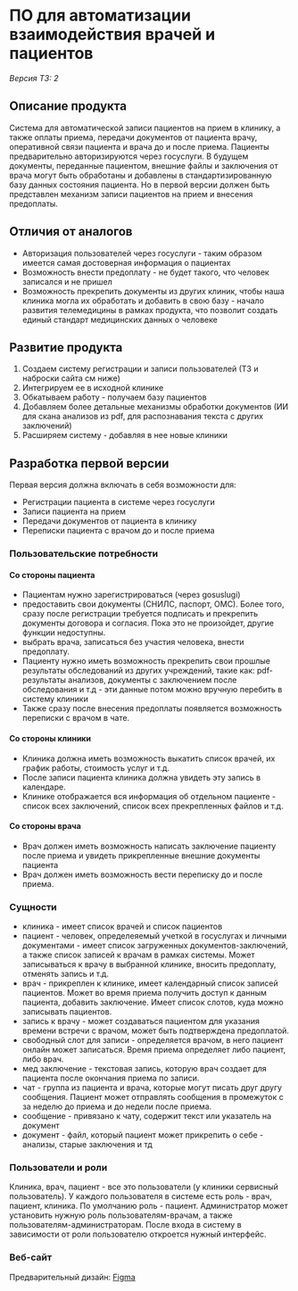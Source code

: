 # ПО для автоматизации взаимодействия врачей и пациентов

*Версия ТЗ: 2*

## Описание продукта

Система для автоматической записи пациентов на прием в клинику, а также оплаты приема, передачи документов от пациента врачу, оперативной связи пациента и врача до и после приема.
Пациенты предварительно авторизируются через госуслуги. В будущем документы, переданные пациентом, внешние файлы и заключения от врача могут
быть обработаны и добавлены в стандартизированную базу данных состояния пациента. Но в первой версии должен быть представлен механизм записи пациентов на прием и внесения предоплаты.

## Отличия от аналогов

* Авторизация пользователей через госуслуги - таким образом имеется самая достоверная информация о пациентах
* Возможность внести предоплату - не будет такого, что человек записался и не пришел
* Возможность прекрепить документы из других клиник, чтобы наша клиника могла их обработать и добавить в свою базу - начало развития телемедицины в рамках продукта, что позволит создать единый стандарт медицинских данных о человеке

## Развитие продукта

1. Создаем систему регистрации и записи пользователей (ТЗ и наброски сайта см ниже)
2. Интегрируем ее в исходной клинике
3. Обкатываем работу - получаем базу пациентов
4. Добавляем более детальные механизмы обработки документов (ИИ для скана анализов из pdf, для распознавания текста с других заключений)
5. Расширяем систему - добавляя в нее новые клиники

## Разработка первой версии

Первая версия должна включать в себя возможности для:
* Регистрации пациента в системе через госуслуги
* Записи пациента на прием
* Передачи документов от пациента в клинику
* Переписки пациента с врачом до и после приема

### Пользовательские потребности

#### Со стороны пациента

* Пациентам нужно зарегистрироваться (через gosuslugi)
* предоставить свои документы (СНИЛС, паспорт, ОМС). Более того, сразу после регистрации требуется подписать и прекрепить документы договора и согласия. Пока это не произойдет, другие функции недоступны.
* выбрать врача, записаться без участия человека, внести предоплату.
* Пациенту нужно иметь возможность прекрепить свои прошлые результаты обследований из других учреждений, такие как: pdf-результаты анализов, 
документы с заключением после обследования и т.д - эти данные потом можно вручную перебить в систему клиники
* Также сразу после внесения предоплаты появляется возможность переписки с врачом в чате.

#### Со стороны клиники

* Клиника должна иметь возможность выкатить список врачей, их график работы, стоимость услуг и т.д.
* После записи пациента клиника должна увидеть эту запись в календаре.
* Клинике отображается вся информация об отдельном пациенте - список всех заключений, список всех прекрепленных файлов и т.д.

#### Со стороны врача

* Врач должен иметь возможность написать заключение пациенту после приема и увидеть прикрепленные внешние документы пациента
* Врач должен иметь возможность вести переписку до и после приема.

### Сущности

* клиника - имеет список врачей и список пациентов
* пациент - человек, определеяемый учеткой в госуслугах и личными документами - имеет список загруженных документов-заключений, а также список записей к врачам в рамках системы. Может записываться к врачу в выбранной клинике, вносить предоплату, отменять запись и т.д.
* врач - прикреплен к клинике, имеет календарный список записей пациентов. Может во время приема получить доступ к данным пациента, добавить заключение. Имеет список слотов, куда можно записывать пациентов.
* запись к врачу - может создаваться пациентом для указания времени встречи с врачом, может быть подтверждена предоплатой.
* свободный слот для записи - определяется врачом, в него пациент онлайн может записаться. Время приема определяет либо пациент, либо врач.
* мед заключение - текстовая запись, которую врач создает для пациента после окончания приема по записи.
* чат - группа из пациента и врача, которые могут писать друг другу сообщения. Пациент может отправлять сообщения в промежуток с за неделю до приема и до недели после приема.
* сообщение - привязано к чату, содержит текст или указатель на документ
* документ - файл, который пациент может прикрепить о себе - анализы, старые заключения и тд

### Пользователи и роли

Клиника, врач, пациент - все это пользователи (у клиники сервисный пользователь). У каждого пользователя в системе есть роль - врач, пациент, клиника. По умолчанию роль - пациент. Администратор может установить
нужную роль пользователям-врачам, а также пользователям-администраторам. После входа в систему в зависимости от роли пользователю откроется нужный интерфейс.

### Веб-сайт

Предварительный дизайн: [Figma](https://www.figma.com/design/4TT8Kek9lx82u0q1uqA4AJ/Med?node-id=0-1&t=ywccseWadASChSBl-0)





